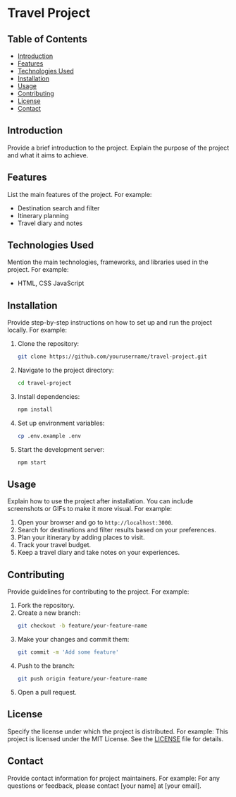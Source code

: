 # Travel Project

## Table of Contents
- [Introduction](#introduction)
- [Features](#features)
- [Technologies Used](#technologies-used)
- [Installation](#installation)
- [Usage](#usage)
- [Contributing](#contributing)
- [License](#license)
- [Contact](#contact)

## Introduction
Provide a brief introduction to the project. Explain the purpose of the project and what it aims to achieve.

## Features
List the main features of the project. For example:
- Destination search and filter
- Itinerary planning
- Travel diary and notes

## Technologies Used
Mention the main technologies, frameworks, and libraries used in the project. For example:
- HTML, CSS JavaScript

## Installation
Provide step-by-step instructions on how to set up and run the project locally. For example:
1. Clone the repository:
    ```bash
    git clone https://github.com/yourusername/travel-project.git
    ```
2. Navigate to the project directory:
    ```bash
    cd travel-project
    ```
3. Install dependencies:
    ```bash
    npm install
    ```
4. Set up environment variables:
    ```bash
    cp .env.example .env
    ```
5. Start the development server:
    ```bash
    npm start
    ```

## Usage
Explain how to use the project after installation. You can include screenshots or GIFs to make it more visual. For example:
1. Open your browser and go to `http://localhost:3000`.
2. Search for destinations and filter results based on your preferences.
3. Plan your itinerary by adding places to visit.
4. Track your travel budget.
5. Keep a travel diary and take notes on your experiences.

## Contributing
Provide guidelines for contributing to the project. For example:
1. Fork the repository.
2. Create a new branch:
    ```bash
    git checkout -b feature/your-feature-name
    ```
3. Make your changes and commit them:
    ```bash
    git commit -m 'Add some feature'
    ```
4. Push to the branch:
    ```bash
    git push origin feature/your-feature-name
    ```
5. Open a pull request.

## License
Specify the license under which the project is distributed. For example:
This project is licensed under the MIT License. See the [LICENSE](LICENSE) file for details.

## Contact
Provide contact information for project maintainers. For example:
For any questions or feedback, please contact [your name] at [your email].

